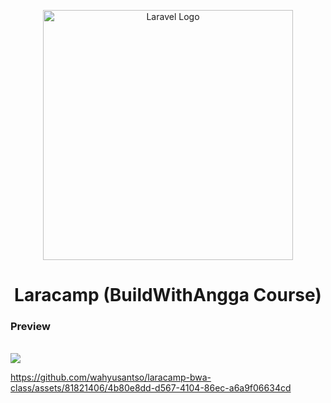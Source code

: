 <p align="center"><a href="https://laravel.com" target="_blank"><img src="https://raw.githubusercontent.com/laravel/art/master/logo-lockup/5%20SVG/2%20CMYK/1%20Full%20Color/laravel-logolockup-cmyk-red.svg" width="400" alt="Laravel Logo"></a></p>
<h1 align="center">Laracamp (BuildWithAngga Course)</h1>
<h3 align="left">Preview</h3><br>
<img align="center" src="https://github.com/wahyusantso/laracamp-bwa-class/assets/81821406/cab7376d-8b89-4b09-bdf6-c73b420a449b"/>


https://github.com/wahyusantso/laracamp-bwa-class/assets/81821406/4b80e8dd-d567-4104-86ec-a6a9f06634cd

